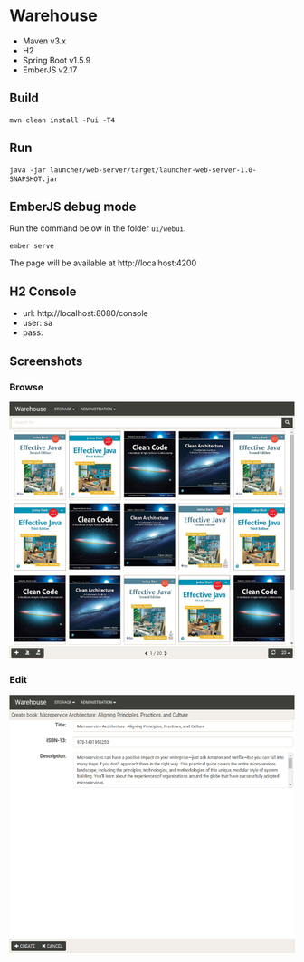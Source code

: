 # Warehouse

- Maven v3.x
- H2
- Spring Boot v1.5.9 
- EmberJS v2.17

## Build
```
mvn clean install -Pui -T4
```

## Run
```
java -jar launcher/web-server/target/launcher-web-server-1.0-SNAPSHOT.jar
```

## EmberJS debug mode

Run the command below in the folder `ui/webui`.
```
ember serve
```
The page will be available at http://localhost:4200

## H2 Console

- url: http://localhost:8080/console
- user: sa
- pass:

## Screenshots

### Browse

![alt Browse](screenshots/storage-books-browse.png)

### Edit

![alt Edit](screenshots/storage-books-edit.png)
